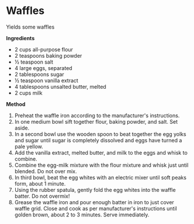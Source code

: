 # Waffles

Yields some waffles

**Ingredients**

* 2 cups all-purpose flour
* 2 teaspoons baking powder
* ½ teaspoon salt
* 4 large eggs, separated
* 2 tablespoons sugar
* ½ teaspoon vanilla extract
* 4 tablespoons unsalted butter, melted
* 2 cups milk

**Method**

1. Preheat the waffle iron according to the manufacturer's instructions.
2. In one medium bowl sift together flour, baking powder, and salt. Set aside.
3. In a second bowl use the wooden spoon to beat together the egg yolks and sugar until sugar is completely dissolved and eggs have turned a pale yellow.
4. Add the vanilla extract, melted butter, and milk to the eggs and whisk to combine.
5. Combine the egg-milk mixture with the flour mixture and whisk just until blended. Do not over mix.
6. In third bowl, beat the egg whites with an electric mixer until soft peaks form, about 1 minute.
7. Using the rubber spatula, gently fold the egg whites into the waffle batter. Do not overmix!
8. Grease the waffle iron and pour enough batter in iron to just cover waffle grid. Close and cook as per manufacturer's instructions until golden brown, about 2 to 3 minutes. Serve immediately.
